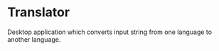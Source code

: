 # Translator
Desktop application which converts input string from one language to another language.
